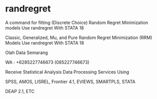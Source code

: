 # randregret
A command for fitting (Discrete Choice) Random Regret Minimization models Use randregret With STATA 18

Classic, Generalized, Mu, and Pure Random Regret Minimization (RRM) Models Use randregret With STATA 18

Olah Data Semarang

WA : +6285227746673 (085227746673)

Receive Statistical Analysis Data Processing Services Using

SPSS, AMOS, LISREL, Frontier 4.1, EVIEWS, SMARTPLS, STATA

DEAP 2.1, ETC
